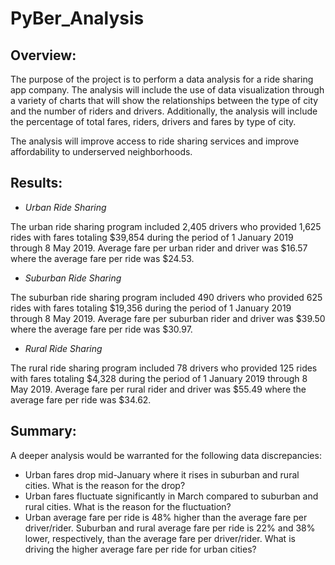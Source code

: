 # PyBer_Analysis

## Overview:

The purpose of the project is to perform a data analysis for a ride sharing app company. The analysis will include the use of data visualization through a variety of charts that will show the relationships between the type of city and the number of riders and drivers. Additionally, the analysis will include the percentage of total fares, riders, drivers and fares by type of city.

The analysis will improve access to ride sharing services and improve affordability to underserved neighborhoods.

## Results:

  * *Urban Ride Sharing*
  
  The urban ride sharing program included 2,405 drivers who provided 1,625 rides with fares totaling $39,854 during the period of 1 January 2019 through 8 May 2019. Average     fare per urban rider and driver was $16.57 where the average fare per ride was $24.53.

  * *Suburban Ride Sharing*

  The suburban ride sharing program included 490 drivers who provided 625 rides with fares totaling $19,356 during the period of 1 January 2019 through 8 May 2019. Average     fare per suburban rider and driver was $39.50 where the average fare per ride was $30.97.
  
  * *Rural Ride Sharing*

  The rural ride sharing program included 78 drivers who provided 125 rides with fares totaling $4,328 during the period of 1 January 2019 through 8 May 2019. Average fare per rural rider and driver was $55.49 where the average fare per ride was $34.62.


## Summary:

A deeper analysis would be warranted for the following data discrepancies:

* Urban fares drop mid-January where it rises in suburban and rural cities. What is the reason for the drop?
* Urban fares fluctuate significantly in March compared to suburban and rural cities. What is the reason for the fluctuation?
* Urban average fare per ride is 48% higher than the average fare per driver/rider. Suburban and rural average fare per ride is 22% and 38% lower, respectively, than the average fare per driver/rider. What is driving the higher average fare per ride for urban cities?

